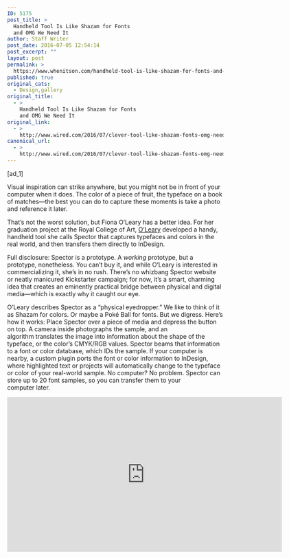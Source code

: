 ```yaml
---
ID: 5175
post_title: >
  Handheld Tool Is Like Shazam for Fonts
  and OMG We Need It
author: Staff Writer
post_date: 2016-07-05 12:54:14
post_excerpt: ""
layout: post
permalink: >
  https://www.whenitson.com/handheld-tool-is-like-shazam-for-fonts-and-omg-we-need-it/
published: true
original_cats:
  - Design,gallery
original_title:
  - >
    Handheld Tool Is Like Shazam for Fonts
    and OMG We Need It
original_link:
  - >
    http://www.wired.com/2016/07/clever-tool-like-shazam-fonts-omg-need/
canonical_url:
  - >
    http://www.wired.com/2016/07/clever-tool-like-shazam-fonts-omg-need/
---
```

 [ad_1]
<br><div id=""><p>Visual inspiration can strike anywhere, but you might not be in front of your computer when it does. The color of a piece of fruit, the typeface on a book of matches—the best you can do to capture these moments is take a photo and reference it later.</p>
<p>That’s not the worst solution, but Fiona O’Leary has a better idea. For her graduation project at the Royal College of Art, <a href="http://www.rca.ac.uk/students/fiona-oleary/">O’Leary</a> developed a handy, handheld tool she calls Spector that captures typefaces and colors in the real world, and then transfers them directly to InDesign.</p>
<p>Full disclosure: Spector is a prototype. A <em>working</em> prototype, but a prototype, nonetheless. You can’t buy it, and while O’Leary is interested in commercializing it, she’s in no rush. There’s no whizbang Spector website or neatly manicured Kickstarter campaign; for now, it’s a smart, charming idea that creates an eminently practical bridge between physical and digital media—which is exactly why it caught our eye.</p>
<p>O’Leary describes Spector as a “physical eyedropper.” We like to think of it as Shazam for colors. Or maybe a Poké Ball for fonts. But we digress. Here’s how it works: Place Spector over a piece of media and depress the button on top. A camera inside photographs the sample, and an algorithm translates the image into information about the shape of the typeface, or the color’s CMYK/RGB values. Spector beams that information to a font or color database, which IDs the sample. If your computer is nearby, a custom plugin ports the font or color information to InDesign, where highlighted text or projects will automatically change to the typeface or color of your real-world sample. No computer? No problem. Spector can store up to 20 font samples, so you can transfer them to your computer later.</p>
<p><iframe src="https://player.vimeo.com/video/171945692" width="640" height="360" frameborder="0" allowfullscreen="allowfullscreen"/></p>
<p>Spector was born out of personal frustration. “When you design for print on screen, it never looks like how it’s going to print,” says O’Leary, who has a background in graphic design. It’s hard to get a sense of scale, typesetting can be deceiving, and color values don’t always translate from screen to page. “If you’re going to design for print on screen you should start with print,” she says.</p>
<p>Spector currently recognizes seven typefaces that it accesses through a font database, including Apercu, Bureau Grot, Canela, and Founders Grotesk, and O’Leary is working to integrate it with a larger font database. The tool can also translate type size (up to 48 point), kerning and leading, by analyzing the white space between the lines and letters.</p>
<p>The one major drawback to Spector, if it ever gets made, is its potential for facilitating theft. <a href="http://www.wired.com/2015/10/you-wouldnt-think-it-but-typeface-piracy-is-a-big-problem/" target="_blank">Typeface piracy is a surprisingly big, and messy, problem</a>, and a device like Spector would probably complicate things further. Just one example: Spector would certainly make it easier to identify typefaces from the real world, but those typefaces could still require a paid license to own or use.</p>
<p>O’Leary recognizes piracy as a potential setback for Spector, though she notes that there’s always been an element of creative poaching in graphic design. (She’s not wrong; the line dividing plagiarism from inspiration is notoriously vague, across <a href="http://www.wired.com/2015/07/maya-hayuk-starbucks/">all</a> <a href="http://www.wired.com/2015/10/architectures-fine-line-stealing-inspiration/" target="_blank">fields</a> of <a href="http://www.wired.com/2015/10/is-it-fine-art-or-is-it-drakes-hotline-bling/" target="_blank">design</a>.) Plus, she adds, in testing, most people have used Spector as an educational tool. Best case scenario, she says, designers would use Spector first and foremost as a tool for discovery. And who can argue with making discovery easier?</p>

			<a class="visually-hidden skip-to-text-link focusable bg-white" href="#start-of-content">Go Back to Top. Skip To: Start of Article.</a>

			
</div>
<br>[ad_2]
<br><a href="http://www.wired.com/2016/07/clever-tool-like-shazam-fonts-omg-need/">Source </a>